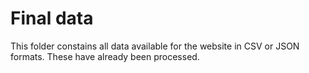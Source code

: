 # Final data 

This folder constains all data available for the website in CSV or JSON formats. These have already been processed.